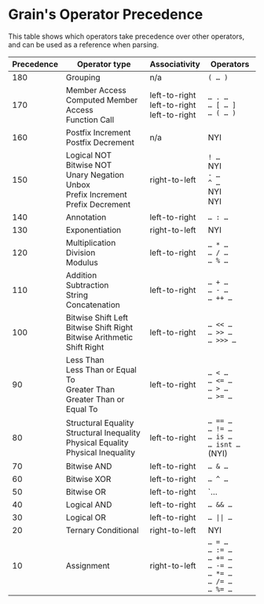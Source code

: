 # Grain's Operator Precedence

This table shows which operators take precedence over other operators, and can be used as a reference when parsing.

| Precedence | Operator type | Associativity | Operators |
|-|-|-|-|
| 180 | Grouping | n/a | `( … )` |
| 170 | Member Access<br>Computed Member Access<br>Function Call | left-to-right<br>left-to-right<br>left-to-right | `… . …`<br>`… [ … ]`<br>`… ( … )` |
| 160 | Postfix Increment<br>Postfix Decrement | n/a | NYI |
| 150 | Logical NOT<br>Bitwise NOT<br>Unary Negation<br>Unbox<br>Prefix Increment<br>Prefix Decrement | right-to-left | `! …`<br>NYI<br>`- …`<br>`^ …`<br>NYI<br>NYI |
| 140 | Annotation | left-to-right | `… : …` |
| 130 | Exponentiation | right-to-left | NYI |
| 120 | Multiplication<br>Division<br>Modulus | left-to-right | `… * …`<br>`… / …`<br>`… % …` |
| 110 | Addition<br>Subtraction<br>String Concatenation | left-to-right | `… + …`<br>`… - …`<br>`… ++ …` |
| 100 | Bitwise Shift Left<br>Bitwise Shift Right<br>Bitwise Arithmetic Shift Right | left-to-right | `… << …` <br> `… >> …` <br> `… >>> …` |
| 90 | Less Than<br>Less Than or Equal To<br>Greater Than<br>Greater Than or Equal To | left-to-right | `… < …`<br>`… <= …`<br>`… > …`<br>`… >= …` |
| 80 | Structural Equality<br>Structural Inequality<br>Physical Equality<br>Physical Inequality | left-to-right | `… == …`<br>`… != …`<br>`… is …`<br>`… isnt …`(NYI) |
| 70 | Bitwise AND | left-to-right | `… & …` |
| 60 | Bitwise XOR | left-to-right | `… ^ …` |
| 50 | Bitwise OR | left-to-right | `… | …` |
| 40 | Logical AND | left-to-right | `… && …` |
| 30 | Logical OR | left-to-right | `… \|\| …` |
| 20 | Ternary Conditional | right-to-left | NYI |
| 10 | Assignment | right-to-left | `… = …`<br>`… := …`<br>`… += …`<br>`… -= …`<br>`… *= …`<br>`… /= …`<br>`… %= …` |
